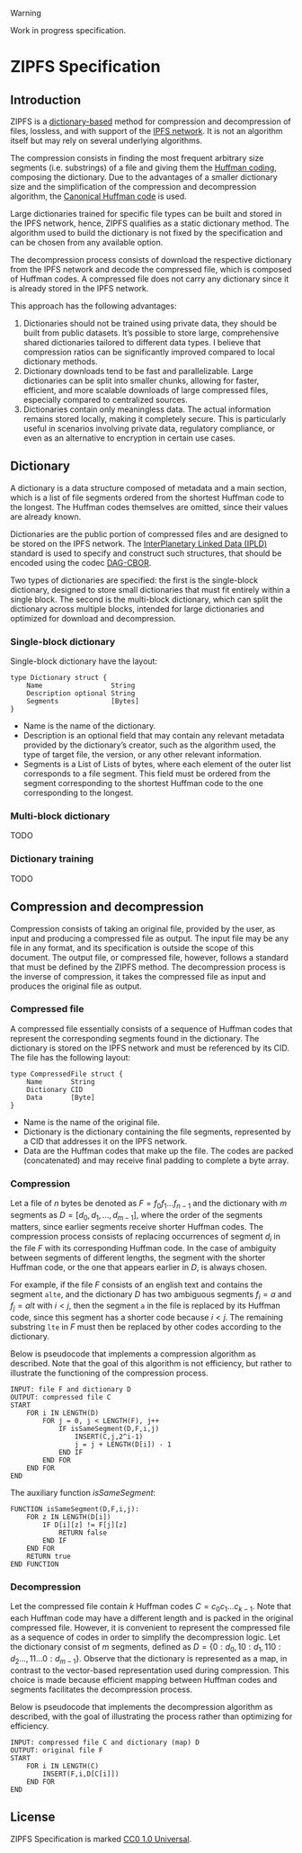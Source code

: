 > [!WARNING]
> Work in progress specification.

# ZIPFS Specification

## Introduction

ZIPFS is a [dictionary-based](https://en.wikipedia.org/wiki/Dictionary_coder) method for compression and decompression of files, lossless, and with support of the [IPFS network](https://ipfs.tech/). It is not an algorithm itself but may rely on several underlying algorithms.

The compression consists in finding the most frequent arbitrary size segments (i.e. substrings) of a file and giving them the [Huffman coding](https://en.wikipedia.org/wiki/Huffman_coding), composing the dictionary. Due to the advantages of a smaller dictionary size and the simplification of the compression and decompression algorithm, the [Canonical Huffman code](https://en.wikipedia.org/wiki/Canonical_Huffman_code) is used. 

Large dictionaries trained for specific file types can be built and stored in the IPFS network, hence, ZIPFS qualifies as a static dictionary method. The algorithm used to build the dictionary is not fixed by the specification and can be chosen from any available option.

The decompression process consists of download the respective dictionary from the IPFS network and decode the compressed file, which is composed of Huffman codes. A compressed file does not carry any dictionary since it is already stored in the IPFS network. 

This approach has the following advantages:

1. Dictionaries should not be trained using private data, they should be built from public datasets. It’s possible to store large, comprehensive shared dictionaries tailored to different data types. I believe that compression ratios can be significantly improved compared to local dictionary methods.
2. Dictionary downloads tend to be fast and parallelizable. Large dictionaries can be split into smaller chunks, allowing for faster, efficient, and more scalable downloads of large compressed files, especially compared to centralized sources.
3. Dictionaries contain only meaningless data. The actual information remains stored locally, making it completely secure. This is particularly useful in scenarios involving private data, regulatory compliance, or even as an alternative to encryption in certain use cases.

## Dictionary

A dictionary is a data structure composed of metadata and a main section, which is a list of file segments ordered from the shortest Huffman code to the longest. The Huffman codes themselves are omitted, since their values are already known.

Dictionaries are the public portion of compressed files and are designed to be stored on the IPFS network. The [InterPlanetary Linked Data (IPLD)](https://ipld.io/) standard is used to specify and construct such structures, that should be encoded using the codec [DAG-CBOR](https://ipld.io/docs/codecs/known/dag-cbor/).

Two types of dictionaries are specified: the first is the single-block dictionary, designed to store small dictionaries that must fit entirely within a single block. The second is the multi-block dictionary, which can split the dictionary across multiple blocks, intended for large dictionaries and optimized for download and decompression.

### Single-block dictionary

Single-block dictionary have the layout:

```
type Dictionary struct {
	Name                 String
	Description optional String
	Segments             [Bytes]
}
```
- Name is the name of the dictionary.
- Description is an optional field that may contain any relevant metadata provided by the dictionary’s creator, such as the algorithm used, the type of target file, the version, or any other relevant information.
- Segments is a List of Lists of bytes, where each element of the outer list corresponds to a file segment. This field must be ordered from the segment corresponding to the shortest Huffman code to the one corresponding to the longest.


### Multi-block dictionary

TODO

### Dictionary training

TODO

## Compression and decompression

Compression consists of taking an original file, provided by the user, as input and producing a compressed file as output. The input file may be any file in any format, and its specification is outside the scope of this document. The output file, or compressed file, however, follows a standard that must be defined by the ZIPFS method. The decompression process is the inverse of compression, it takes the compressed file as input and produces the original file as output.

### Compressed file

A compressed file essentially consists of a sequence of Huffman codes that represent the corresponding segments found in the dictionary. The dictionary is stored on the IPFS network and must be referenced by its CID. The file has the following layout:

```
type CompressedFile struct {
	Name       String
	Dictionary CID
	Data       [Byte]
}
```
- Name is the name of the original file.
- Dictionary is the dictionary containing the file segments, represented by a CID that addresses it on the IPFS network.
- Data are the Huffman codes that make up the file. The codes are packed (concatenated) and may receive final padding to complete a byte array.

### Compression

Let a file of $n$ bytes be denoted as $F = f_0 f_1 \ldots f_{n-1}$ and the dictionary with $m$ segments as $D = [d_0, d_1, \ldots, d_{m-1}]$, where the order of the segments matters, since earlier segments receive shorter Huffman codes. The compression process consists of replacing occurrences of segment $d_i$ in the file $F$ with its corresponding Huffman code. In the case of ambiguity between segments of different lengths, the segment with the shorter Huffman code, or the one that appears earlier in $D$, is always chosen.

For example, if the file $F$ consists of an english text and contains the segment `alte`, and the dictionary $D$ has two ambiguous segments $f_i = a$ and $f_j = alt$ with $i < j$, then the segment `a` in the file is replaced by its Huffman code, since this segment has a shorter code because $i < j$. The remaining substring `lte` in $F$ must then be replaced by other codes according to the dictionary.

Below is pseudocode that implements a compression algorithm as described. Note that the goal of this algorithm is not efficiency, but rather to illustrate the functioning of the compression process.

```
INPUT: file F and dictionary D
OUTPUT: compressed file C
START
	FOR i IN LENGTH(D)
		FOR j = 0, j < LENGTH(F), j++
			IF isSameSegment(D,F,i,j)
				INSERT(C,j,2^i-1)
				j = j + LENGTH(D[i]) - 1
    		END IF
		END FOR
	END FOR
END
```
The auxiliary function *isSameSegment*:
```
FUNCTION isSameSegment(D,F,i,j):
	FOR z IN LENGTH(D[i])
		IF D[i][z] != F[j][z]
			RETURN false
		END IF
	END FOR
	RETURN true
END FUNCTION
```

### Decompression

Let the compressed file contain $k$ Huffman codes $C = c_0c_1 \ldots c_{k-1}$. Note that each Huffman code may have a different length and is packed in the original compressed file. However, it is convenient to represent the compressed file as a sequence of codes in order to simplify the decompression logic. Let the dictionary consist of $m$ segments, defined as $D = \{0:d_0, 10: d_1, 110:d_2 \ldots, 11 \ldots 0:d_{m-1}\}$. Observe that the dictionary is represented as a map, in contrast to the vector-based representation used during compression. This choice is made because efficient mapping between Huffman codes and segments facilitates the decompression process.

Below is pseudocode that implements the decompression algorithm as described, with the goal of illustrating the process rather than optimizing for efficiency.

```
INPUT: compressed file C and dictionary (map) D
OUTPUT: original file F
START
	FOR i IN LENGTH(C)
		INSERT(F,i,D[C[i]])
	END FOR
END
```

## License

ZIPFS Specification is marked [CC0 1.0 Universal](./LICENSE).